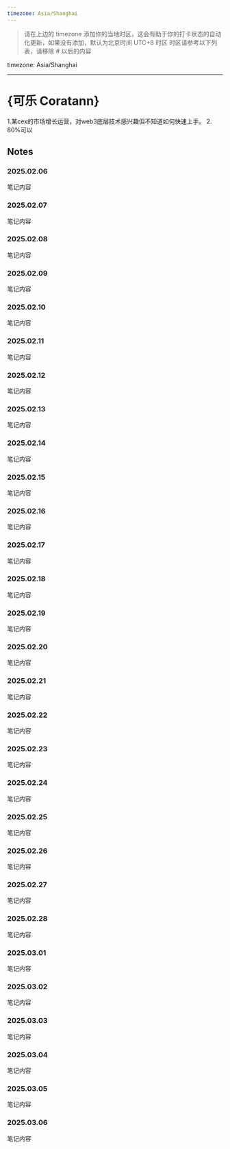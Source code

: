 ```yaml
---
timezone: Asia/Shanghai
---
```


> 请在上边的 timezone 添加你的当地时区，这会有助于你的打卡状态的自动化更新，如果没有添加，默认为北京时间 UTC+8 时区
> 时区请参考以下列表，请移除 # 以后的内容

timezone: Asia/Shanghai


---

# {可乐 Coratann}

1.某cex的市场增长运营，对web3底层技术感兴趣但不知道如何快速上手。
2. 80%可以

## Notes

<!-- Content_START -->

### 2025.02.06

笔记内容

### 2025.02.07

笔记内容

### 2025.02.08

笔记内容

### 2025.02.09

笔记内容

### 2025.02.10

笔记内容

### 2025.02.11

笔记内容

### 2025.02.12

笔记内容

### 2025.02.13

笔记内容

### 2025.02.14

笔记内容

### 2025.02.15

笔记内容

### 2025.02.16

笔记内容

### 2025.02.17

笔记内容

### 2025.02.18

笔记内容

### 2025.02.19

笔记内容

### 2025.02.20

笔记内容

### 2025.02.21

笔记内容

### 2025.02.22

笔记内容

### 2025.02.23

笔记内容

### 2025.02.24

笔记内容

### 2025.02.25

笔记内容

### 2025.02.26

笔记内容

### 2025.02.27

笔记内容

### 2025.02.28

笔记内容

### 2025.03.01

笔记内容

### 2025.03.02

笔记内容

### 2025.03.03

笔记内容

### 2025.03.04

笔记内容

### 2025.03.05

笔记内容

### 2025.03.06

笔记内容

<!-- Content_END -->
